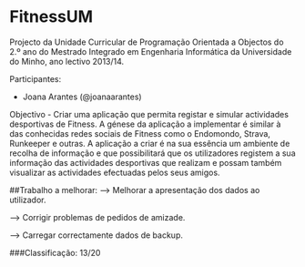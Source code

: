 # FitnessUM

Projecto da Unidade Curricular de Programação Orientada a Objectos do 2.º ano do Mestrado Integrado em Engenharia Informática da Universidade do Minho, ano lectivo 2013/14.

Participantes:
- Joana Arantes (@joanaarantes)

Objectivo - Criar uma aplicação que permita registar e simular actividades desportivas de Fitness. A génese da aplicação a implementar é similar à das conhecidas redes sociais de Fitness como o Endomondo, Strava, Runkeeper e outras. A aplicação a criar é na sua essência um ambiente de recolha de informação e que possibilitará que os utilizadores registem a sua informação das actividades desportivas que realizam e possam também visualizar as actividades efectuadas pelos seus amigos.

##Trabalho a melhorar:
--> Melhorar a apresentação dos dados ao utilizador.

--> Corrigir problemas de pedidos de amizade.

--> Carregar correctamente dados de backup.

###Classificação: 13/20
